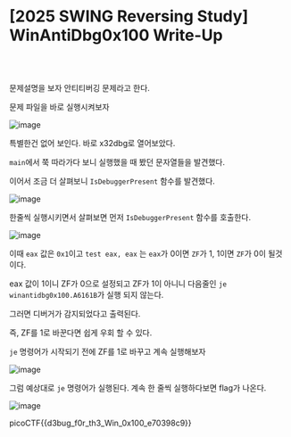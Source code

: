 <!DOCTYPE html>
<html>
<head>
        <link rel="stylesheet" type="text/css" href="sytle.css">
</head>
<body>
        <h1>[2025 SWING Reversing Study] WinAntiDbg0x100 Write-Up</h1>
</body>
<br>
<br>
</html>

문제설명을 보자 안티티버깅 문제라고 한다. 

문제 파일을 바로 실행시켜보자

![image](https://github.com/user-attachments/assets/58bb648e-145d-4457-931c-4bfe141fc061)

특별한건 없어 보인다. 바로 x32dbg로 열어보았다.

```main```에서 쭉 따라가다 보니 실행했을 때 봤던 문자열들을 발견했다. 

이어서 조금 더 살펴보니 ```IsDebuggerPresent``` 함수를 발견했다.

![image](https://github.com/user-attachments/assets/fa2e5db4-d92b-490f-8ef3-020aae2f2027)

한줄씩 실행시키면서 살펴보면 먼저 ```IsDebuggerPresent``` 함수를 호출한다. 

![image](https://github.com/user-attachments/assets/c7db4564-c69d-4d6b-8c49-8a51f541b8f5)

이때 ```eax``` 값은 ```0x1```이고 ```test eax, eax``` 는 ```eax```가 0이면 ```ZF```가 1, 1이면 ```ZF```가 0이 될것 이다.

eax 값이 1이니 ZF가 0으로 설정되고 ZF가 1이 아니니 다음줄인 ```je winantidbg0x100.A6161B```가 실행 되지 않는다.

그러면 디버거가 감지되었다고 출력된다.

즉, ZF를 1로 바꾼다면 쉽게 우회 할 수 있다.

```je``` 명령어가 시작되기 전에 ZF를 1로 바꾸고 계속 실행해보자

![image](https://github.com/user-attachments/assets/993b4d4c-0118-44a4-b7aa-a968fd142144)

그럼 예상대로 ```je``` 명령어가 실행된다. 계속 한 줄씩 실행하다보면 flag가 나온다.

![image](https://github.com/user-attachments/assets/f1ad674a-d9b9-417c-8fab-5d9e5cb19167)

picoCTF{{d3bug_f0r_th3_Win_0x100_e70398c9}}






